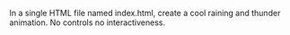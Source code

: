 In a single HTML file named index.html, create a cool raining and thunder animation. No controls no interactiveness.
